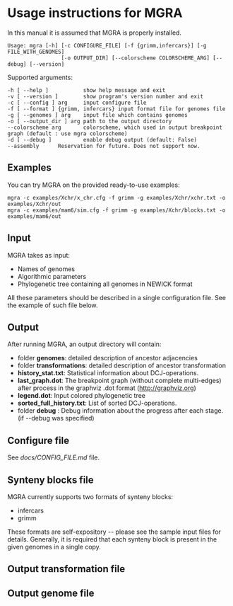 Usage instructions for MGRA
=============================
In this manual it is assumed that MGRA is properly installed.

    Usage: mgra [-h] [-c CONFIGURE_FILE] [-f {grimm,infercars}] [-g FILE_WITH_GENOMES]
                     [-o OUTPUT_DIR] [--colorscheme COLORSCHEME_ARG] [--debug] [--version]

Supported arguments:

	-h [ --help ]           show help message and exit
	-v [ --version ]        show program's version number and exit
	-c [ --config ] arg     input configure file
	-f [ --format ] {grimm, infercars} input format file for genomes file
	-g [ --genomes ] arg    input file which contains genomes
	-o [ --output_dir ] arg path to the output directory
	--colorscheme arg       colorscheme, which used in output breakpoint graph (default : use mgra colorscheme)
	-d [ --debug ]          enable debug output (default: False)
	--assembly		Reservation for future. Does not support now.

Examples
--------

You can try MGRA on the provided ready-to-use examples:

    mgra -c examples/Xchr/x_chr.cfg -f grimm -g examples/Xchr/xchr.txt -o examples/Xchr/out
    mgra -c examples/mam6/sim.cfg -f grimm -g examples/Xchr/blocks.txt -o examples/mam6/out

Input 
----- 
MGRA takes as input: 

* Names of genomes
* Algorithmic parameters
* Phylogenetic tree containing all genomes in NEWICK format

All these parameters should be described in a single configuration file.
See the example of such file below.

Output
------
After running MGRA, an output directory will contain:

* folder __genomes__: detailed description of ancestor adjacencies
* folder __transformations__: detailed description of ancestor transformation
* __history_stat.txt__: Statistical information about DCJ-operations. 
* __last_graph.dot__: The breakpoint graph (without complete multi-edges) after process in the graphviz .dot format (http://graphviz.org)
* __legend.dot__: Input colored phylogenetic tree
* __sorted_full_history.txt__: List of sorted DCJ-operations.
* folder __debug__ :  Debug information about the progress after each stage. (if --debug was specified)

Configure file
--------------

See *docs/CONFIG_FILE.md* file. 

Synteny blocks file 
-------------------
MGRA currently supports two formats of synteny blocks: 

* infercars
* grimm

These formats are self-expository -- please see the sample input files for details. Generally, it is required that each synteny block is present in the given genomes in a single copy.

Output transformation file
-------------------

Output genome file
-------------------



